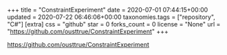 +++
title = "ConstraintExperiment"
date = 2020-07-01 07:44:15+00:00
updated = 2020-07-22 06:46:06+00:00
taxonomies.tags = ["repository", "C#"]
[extra]
css = "github"
star = 0
forks_count = 0
license = "None"
url = "https://github.com/ousttrue/ConstraintExperiment"
+++

<https://github.com/ousttrue/ConstraintExperiment>

